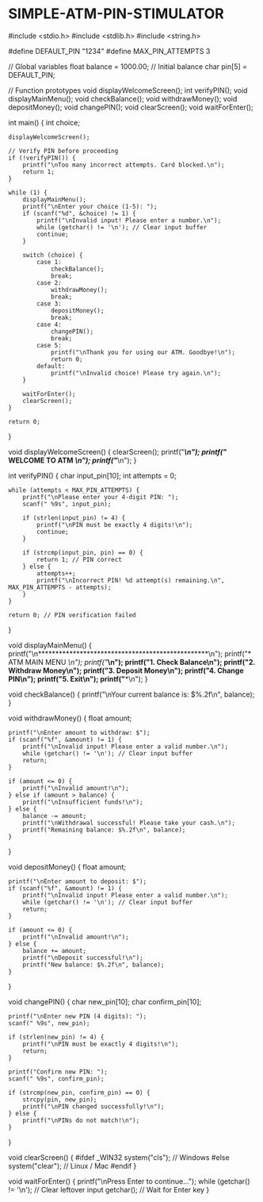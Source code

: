 # SIMPLE-ATM-PIN-STIMULATOR
#include <stdio.h>
#include <stdlib.h>
#include <string.h>

#define DEFAULT_PIN "1234"
#define MAX_PIN_ATTEMPTS 3

// Global variables
float balance = 1000.00;  // Initial balance
char pin[5] = DEFAULT_PIN;

// Function prototypes
void displayWelcomeScreen();
int verifyPIN();
void displayMainMenu();
void checkBalance();
void withdrawMoney();
void depositMoney();
void changePIN();
void clearScreen();
void waitForEnter();

int main() {
    int choice;

    displayWelcomeScreen();

    // Verify PIN before proceeding
    if (!verifyPIN()) {
        printf("\nToo many incorrect attempts. Card blocked.\n");
        return 1;
    }

    while (1) {
        displayMainMenu();
        printf("\nEnter your choice (1-5): ");
        if (scanf("%d", &choice) != 1) {
            printf("\nInvalid input! Please enter a number.\n");
            while (getchar() != '\n'); // Clear input buffer
            continue;
        }

        switch (choice) {
            case 1:
                checkBalance();
                break;
            case 2:
                withdrawMoney();
                break;
            case 3:
                depositMoney();
                break;
            case 4:
                changePIN();
                break;
            case 5:
                printf("\nThank you for using our ATM. Goodbye!\n");
                return 0;
            default:
                printf("\nInvalid choice! Please try again.\n");
        }

        waitForEnter();
        clearScreen();
    }

    return 0;
}

void displayWelcomeScreen() {
    clearScreen();
    printf("*************************************************\n");
    printf("*                 WELCOME TO ATM                *\n");
    printf("*************************************************\n");
}

int verifyPIN() {
    char input_pin[10];
    int attempts = 0;

    while (attempts < MAX_PIN_ATTEMPTS) {
        printf("\nPlease enter your 4-digit PIN: ");
        scanf(" %9s", input_pin);

        if (strlen(input_pin) != 4) {
            printf("\nPIN must be exactly 4 digits!\n");
            continue;
        }

        if (strcmp(input_pin, pin) == 0) {
            return 1; // PIN correct
        } else {
            attempts++;
            printf("\nIncorrect PIN! %d attempt(s) remaining.\n", MAX_PIN_ATTEMPTS - attempts);
        }
    }

    return 0; // PIN verification failed
}

void displayMainMenu() {
    printf("\n*************************************************\n");
    printf("*                 ATM MAIN MENU                 *\n");
    printf("*************************************************\n");
    printf("1. Check Balance\n");
    printf("2. Withdraw Money\n");
    printf("3. Deposit Money\n");
    printf("4. Change PIN\n");
    printf("5. Exit\n");
    printf("*************************************************\n");
}

void checkBalance() {
    printf("\nYour current balance is: $%.2f\n", balance);
}

void withdrawMoney() {
    float amount;

    printf("\nEnter amount to withdraw: $");
    if (scanf("%f", &amount) != 1) {
        printf("\nInvalid input! Please enter a valid number.\n");
        while (getchar() != '\n'); // Clear input buffer
        return;
    }

    if (amount <= 0) {
        printf("\nInvalid amount!\n");
    } else if (amount > balance) {
        printf("\nInsufficient funds!\n");
    } else {
        balance -= amount;
        printf("\nWithdrawal successful! Please take your cash.\n");
        printf("Remaining balance: $%.2f\n", balance);
    }
}

void depositMoney() {
    float amount;

    printf("\nEnter amount to deposit: $");
    if (scanf("%f", &amount) != 1) {
        printf("\nInvalid input! Please enter a valid number.\n");
        while (getchar() != '\n'); // Clear input buffer
        return;
    }

    if (amount <= 0) {
        printf("\nInvalid amount!\n");
    } else {
        balance += amount;
        printf("\nDeposit successful!\n");
        printf("New balance: $%.2f\n", balance);
    }
}

void changePIN() {
    char new_pin[10];
    char confirm_pin[10];

    printf("\nEnter new PIN (4 digits): ");
    scanf(" %9s", new_pin);

    if (strlen(new_pin) != 4) {
        printf("\nPIN must be exactly 4 digits!\n");
        return;
    }

    printf("Confirm new PIN: ");
    scanf(" %9s", confirm_pin);

    if (strcmp(new_pin, confirm_pin) == 0) {
        strcpy(pin, new_pin);
        printf("\nPIN changed successfully!\n");
    } else {
        printf("\nPINs do not match!\n");
    }
}

void clearScreen() {
#ifdef _WIN32
    system("cls");    // Windows
#else
    system("clear");  // Linux / Mac
#endif
}

void waitForEnter() {
    printf("\nPress Enter to continue...");
    while (getchar() != '\n'); // Clear leftover input
    getchar(); // Wait for Enter key
}
